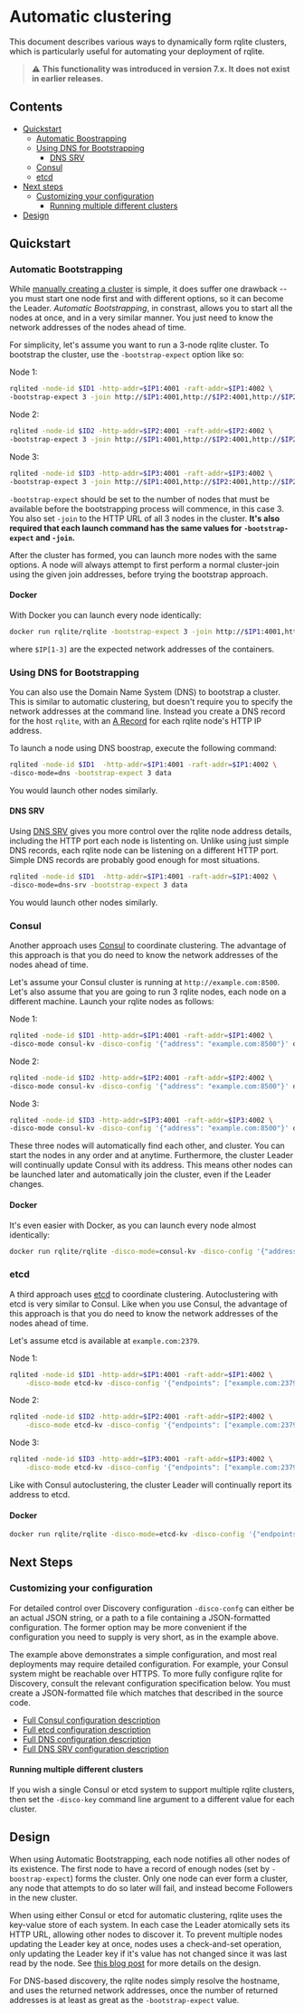 # Automatic clustering
This document describes various ways to dynamically form rqlite clusters, which is particularly useful for automating your deployment of rqlite.

> :warning: **This functionality was introduced in version 7.x. It does not exist in earlier releases.**

## Contents
* [Quickstart](#quickstart)
  * [Automatic Boostrapping](#automatic-bootstrapping)
  * [Using DNS for Bootstrapping](#using-dns-for-bootstrapping)
    * [DNS SRV](#dns-srv)
  * [Consul](#consul)
  * [etcd](#etcd)
* [Next steps](#next-steps)
  * [Customizing your configuration](#customizing-your-configuration)
    * [Running multiple different clusters](#running-multiple-different-clusters)
* [Design](design)

## Quickstart

### Automatic Bootstrapping
While [manually creating a cluster](https://github.com/rqlite/rqlite/blob/master/DOC/CLUSTER_MGMT.md) is simple, it does suffer one drawback -- you must start one node first and with different options, so it can become the Leader. _Automatic Bootstrapping_, in constrast, allows you to start all the nodes at once, and in a very similar manner. You just need to know the network addresses of the nodes ahead of time.

For simplicity, let's assume you want to run a 3-node rqlite cluster. To bootstrap the cluster, use the `-bootstrap-expect` option like so:

Node 1:
```bash
rqlited -node-id $ID1 -http-addr=$IP1:4001 -raft-addr=$IP1:4002 \
-bootstrap-expect 3 -join http://$IP1:4001,http://$IP2:4001,http://$IP2:4001 data
```
Node 2:
```bash
rqlited -node-id $ID2 -http-addr=$IP2:4001 -raft-addr=$IP2:4002 \
-bootstrap-expect 3 -join http://$IP1:4001,http://$IP2:4001,http://$IP2:4001 data
```
Node 3:
```bash
rqlited -node-id $ID3 -http-addr=$IP3:4001 -raft-addr=$IP3:4002 \
-bootstrap-expect 3 -join http://$IP1:4001,http://$IP2:4001,http://$IP2:4001 data
```

`-bootstrap-expect` should be set to the number of nodes that must be available before the bootstrapping process will commence, in this case 3. You also set `-join` to the HTTP URL of all 3 nodes in the cluster. **It's also required that each launch command has the same values for `-bootstrap-expect` and `-join`.**

After the cluster has formed, you can launch more nodes with the same options. A node will always attempt to first perform a normal cluster-join using the given join addresses, before trying the bootstrap approach.

#### Docker
With Docker you can launch every node identically:
```bash
docker run rqlite/rqlite -bootstrap-expect 3 -join http://$IP1:4001,http://$IP2:4001,http://$IP2:4001
```
where `$IP[1-3]` are the expected network addresses of the containers.

### Using DNS for Bootstrapping
You can also use the Domain Name System (DNS) to bootstrap a cluster. This is similar to automatic clustering, but doesn't require you to specify the network addresses at the command line. Instead you create a DNS record for the host `rqlite`, with an [A Record](https://www.cloudflare.com/learning/dns/dns-records/dns-a-record/) for each rqlite node's HTTP IP address.

To launch a node using DNS boostrap, execute the following command:
```bash
rqlited -node-id $ID1  -http-addr=$IP1:4001 -raft-addr=$IP1:4002 \
-disco-mode=dns -bootstrap-expect 3 data
```
You would launch other nodes similarly.

#### DNS SRV
Using [DNS SRV](https://www.cloudflare.com/learning/dns/dns-records/dns-srv-record/) gives you more control over the rqlite node address details, including the HTTP port each node is listenting on. Unlike using just simple DNS records, each rqlite node can be listening on a different HTTP port. Simple DNS records are probably good enough for most situations.
```bash
rqlited -node-id $ID1  -http-addr=$IP1:4001 -raft-addr=$IP1:4002 \
-disco-mode=dns-srv -bootstrap-expect 3 data
```
You would launch other nodes similarly.

### Consul
Another approach uses [Consul](https://www.consul.io/) to coordinate clustering. The advantage of this approach is that you do need to know the network addresses of the nodes ahead of time.

Let's assume your Consul cluster is running at `http://example.com:8500`. Let's also assume that you are going to run 3 rqlite nodes, each node on a different machine. Launch your rqlite nodes as follows:

Node 1:
```bash
rqlited -node-id $ID1 -http-addr=$IP1:4001 -raft-addr=$IP1:4002 \
-disco-mode consul-kv -disco-config '{"address": "example.com:8500"}' data
```
Node 2:
```bash
rqlited -node-id $ID2 -http-addr=$IP2:4001 -raft-addr=$IP2:4002 \
-disco-mode consul-kv -disco-config '{"address": "example.com:8500"}' data
```
Node 3:
```bash
rqlited -node-id $ID3 -http-addr=$IP3:4001 -raft-addr=$IP3:4002 \
-disco-mode consul-kv -disco-config '{"address": "example.com:8500"}' data
```

These three nodes will automatically find each other, and cluster. You can start the nodes in any order and at anytime. Furthermore, the cluster Leader will continually update Consul with its address. This means other nodes can be launched later and automatically join the cluster, even if the Leader changes.

#### Docker
It's even easier with Docker, as you can launch every node almost identically:
```bash
docker run rqlite/rqlite -disco-mode=consul-kv -disco-config '{"address": "example.com:8500"}'
```

### etcd
A third approach uses [etcd](https://www.etcd.io/) to coordinate clustering. Autoclustering with etcd is very similar to Consul. Like when you use Consul, the advantage of this approach is that you do need to know the network addresses of the nodes ahead of time.

Let's assume etcd is available at `example.com:2379`.

Node 1:
```bash
rqlited -node-id $ID1 -http-addr=$IP1:4001 -raft-addr=$IP1:4002 \
	-disco-mode etcd-kv -disco-config '{"endpoints": ["example.com:2379"]}' data
```
Node 2:
```bash
rqlited -node-id $ID2 -http-addr=$IP2:4001 -raft-addr=$IP2:4002 \
	-disco-mode etcd-kv -disco-config '{"endpoints": ["example.com:2379"]}' data
```
Node 3:
```bash
rqlited -node-id $ID3 -http-addr=$IP3:4001 -raft-addr=$IP3:4002 \
	-disco-mode etcd-kv -disco-config '{"endpoints": ["example.com:2379"]}' data
```
 Like with Consul autoclustering, the cluster Leader will continually report its address to etcd.

 #### Docker
```bash
docker run rqlite/rqlite -disco-mode=etcd-kv -disco-config '{"endpoints": ["example.com:2379"]}'
```

## Next Steps
### Customizing your configuration
For detailed control over Discovery configuration `-disco-confg` can either be an actual JSON string, or a path to a file containing a JSON-formatted configuration. The former option may be more convenient if the configuration you need to supply is very short, as in the example above.

The example above demonstrates a simple configuration, and most real deployments may require detailed configuration. For example, your Consul system might be reachable over HTTPS. To more fully configure rqlite for Discovery, consult the relevant configuration specification below. You must create a JSON-formatted file which matches that described in the source code.

- [Full Consul configuration description](https://github.com/rqlite/rqlite-disco-clients/blob/main/consul/config.go)
- [Full etcd configuration description](https://github.com/rqlite/rqlite-disco-clients/blob/main/etcd/config.go)
- [Full DNS configuration description](https://github.com/rqlite/rqlite-disco-clients/blob/main/dns/config.go)
- [Full DNS SRV configuration description](https://github.com/rqlite/rqlite-disco-clients/blob/main/dnssrv/config.go)

#### Running multiple different clusters
If you wish a single Consul or etcd system to support multiple rqlite clusters, then set the `-disco-key` command line argument to a different value for each cluster.

## Design
When using Automatic Bootstrapping, each node notifies all other nodes of its existence. The first node to have a record of enough nodes (set by `-boostrap-expect`) forms the cluster. Only one node can ever form a cluster, any node that attempts to do so later will fail, and instead become Followers in the new cluster.

When using either Consul or etcd for automatic clustering, rqlite uses the key-value store of each system. In each case the Leader atomically sets its HTTP URL, allowing other nodes to discover it. To prevent multiple nodes updating the Leader key at once, nodes uses a check-and-set operation, only updating the Leader key if it's value has not changed since it was last read by the node. See [this blog post](https://www.philipotoole.com/rqlite-7-0-designing-node-discovery-and-automatic-clustering/) for more details on the design.

For DNS-based discovery, the rqlite nodes simply resolve the hostname, and uses the returned network addresses, once the number of returned addresses is at least as great as the `-bootstrap-expect` value.
